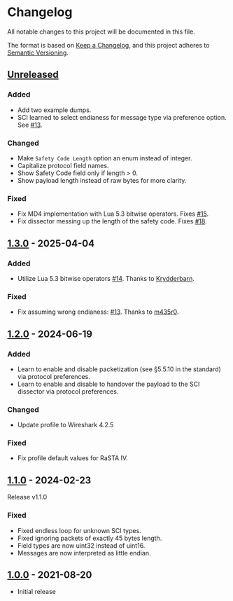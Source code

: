 # Changelog
All notable changes to this project will be documented in this file.

The format is based on [Keep a Changelog](https://keepachangelog.com/en/1.1.0/),
and this project adheres to [Semantic Versioning](https://semver.org/spec/v2.0.0.html).

## [Unreleased]

### Added

- Add two example dumps.
- SCI learned to select endianess for message type via preference option. See [#13](https://github.com/Railway-CCS/dissectors/issues/13).

### Changed

- Make `Safety Code Length` option an enum instead of integer.
- Capitalize protocol field names.
- Show Safety Code field only if length > 0.
- Show payload length instead of raw bytes for more clarity.

### Fixed

- Fix MD4 implementation with Lua 5.3 bitwise operators. Fixes [#15](https://github.com/Railway-CCS/dissectors/issues/15).
- Fix dissector messing up the length of the safety code. Fixes [#18](https://github.com/Railway-CCS/dissectors/issues/18).

## [1.3.0] - 2025-04-04

### Added

- Utilize Lua 5.3 bitwise operators [#14](https://github.com/Railway-CCS/dissectors/issues/14). Thanks to [Krydderbarn](https://github.com/Krydderbarn).

### Fixed

- Fix assuming wrong endianess: [#13](https://github.com/Railway-CCS/dissectors/issues/13). Thanks to [m435r0](https://github.com/m435r0).

## [1.2.0] - 2024-06-19

### Added

- Learn to enable and disable packetization (see §5.5.10 in the standard) via protocol preferences.
- Learn to enable and disable to handover the payload to the SCI dissector via protocol preferences.

### Changed

- Update profile to Wireshark 4.2.5

### Fixed

- Fix profile default values for RaSTA IV.

## [1.1.0] - 2024-02-23

Release v1.1.0

### Fixed

- Fixed endless loop for unknown SCI types.
- Fixed ignoring packets of exactly 45 bytes length.
- Field types are now uint32 instead of uint16.
- Messages are now interpreted as little endian.

## [1.0.0] - 2021-08-20

- Initial release

[Unreleased]: https://github.com/Railway-CCS/dissectors/compare/v1.3.0...main
[1.3.0]: https://github.com/Railway-CCS/dissectors/compare/v1.2.0...v1.3.0
[1.2.0]: https://github.com/Railway-CCS/dissectors/compare/v1.1.0...v1.2.0
[1.1.0]: https://github.com/Railway-CCS/dissectors/compare/v1.0.0...v1.1.0
[1.0.0]: https://github.com/Railway-CCS/dissectors/releases/tag/v1.0.0

